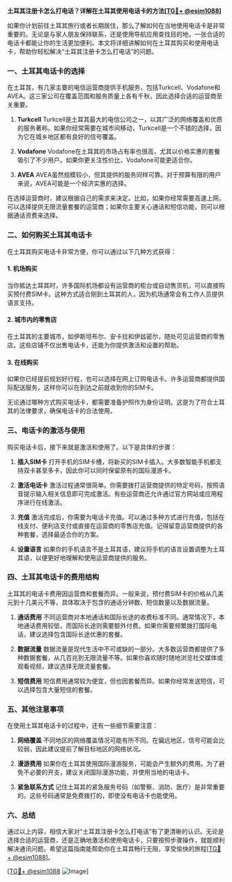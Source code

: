 **土耳其注册卡怎么打电话？详解在土耳其使用电话卡的方法[[TG💪+ @esim1088](https://t.me/s/esim1088)]**

如果你计划前往土耳其旅行或者长期居住，那么了解如何在当地使用电话卡是非常重要的。无论是与家人朋友保持联系，还是使用导航应用查找目的地，一张合适的电话卡都能让你的生活更加便利。本文将详细讲解如何在土耳其购买和使用电话卡，帮助你轻松解决“土耳其注册卡怎么打电话”的问题。

### 一、土耳其电话卡的选择

在土耳其，有几家主要的电信运营商提供手机服务，包括Turkcell、Vodafone和AVEA。这三家公司在覆盖范围和服务质量上各有千秋，因此选择合适的运营商至关重要。

1. **Turkcell**
   Turkcell是土耳其最大的电信公司之一，以其广泛的网络覆盖和优质的服务著称。如果你经常需要在城市间移动，Turkcell是一个不错的选择，因为它在城乡地区都有良好的信号覆盖。

2. **Vodafone**
   Vodafone在土耳其的市场占有率也很高，尤其以价格实惠的套餐吸引了不少用户。如果你更关注性价比，Vodafone可能更适合你。

3. **AVEA**
   AVEA虽然规模较小，但其提供的服务同样可靠。对于预算有限的用户来说，AVEA可能是一个经济实惠的选择。

在选择运营商时，建议根据自己的需求来决定。比如，如果你经常需要高速上网，可以选择提供无限流量套餐的运营商；如果你主要关心通话和短信功能，则可以根据通话资费来选择。

### 二、如何购买土耳其电话卡

在土耳其购买电话卡非常方便，你可以通过以下几种方式获得：

#### 1. 机场购买
当你抵达土耳其时，许多国际机场都设有运营商的柜台或自动售货机，可以直接购买预付费SIM卡。这种方式适合刚到土耳其的人，因为机场通常会有工作人员提供语言支持。

#### 2. 城市内的零售店
在土耳其的主要城市，如伊斯坦布尔、安卡拉和伊兹密尔，随处可见运营商的零售店。这些店铺不仅出售电话卡，还能为你提供激活和设置的帮助。

#### 3. 在线购买
如果你已经提前规划好行程，也可以选择在网上订购电话卡。许多运营商都提供国际配送服务，这样你可以在到达之前就收到你的SIM卡。

无论通过哪种方式购买电话卡，都需要准备护照作为身份证明。这是为了符合土耳其的法律要求，确保电话卡的合法使用。

### 三、电话卡的激活与使用

购买电话卡后，接下来就是激活和使用了。以下是具体的步骤：

1. **插入SIM卡**
   打开手机的SIM卡槽，将新买的SIM卡插入。大多数智能手机都支持双卡甚至多卡，因此你可以同时保留原有的国际漫游卡。

2. **激活电话卡**
   激活过程通常很简单。你需要拨打运营商提供的特定号码，按照语音提示输入相关信息即可完成激活。有些运营商还允许通过官方网站或应用程序进行在线激活。

3. **充值**
   激活完成后，你需要为电话卡充值。可以通过多种方式进行充值，包括在线支付、便利店支付或直接在运营商的零售店充值。记得留意运营商提供的各种套餐，选择最适合你的方案。

4. **设置语言**
   如果你的手机语言不是土耳其语，建议将手机的语言设置调整为土耳其语，以便更好地理解和使用运营商提供的服务。

### 四、土耳其电话卡的费用结构

土耳其的电话卡费用因运营商和套餐而异。一般来说，预付费SIM卡的价格从几美元到十几美元不等，具体取决于包含的通话分钟数、短信数量以及数据流量。

1. **通话费用**
   不同运营商对本地通话和国际长途的收费标准不同。通常情况下，本地通话费用较低，而国际长途则需要额外付费。如果你需要频繁拨打国际电话，建议选择包含国际长途优惠的套餐。

2. **数据流量**
   数据流量是现代生活中不可或缺的一部分。大多数运营商都提供了多种数据套餐，从几百兆到无限流量不等。如果你喜欢随时随地浏览社交媒体或观看视频，建议选择无限流量套餐。

3. **短信费用**
   短信费用通常较为便宜，但也因套餐而异。如果你经常发送短信，可以选择包含大量短信的套餐。

### 五、其他注意事项

在使用土耳其电话卡的过程中，还有一些细节需要注意：

1. **网络覆盖**
   不同地区的网络覆盖情况可能有所不同。在偏远地区，信号可能会比较弱，因此建议提前了解目标地区的网络状况。

2. **漫游费用**
   如果你在土耳其使用国际漫游服务，可能会产生额外的费用。为了避免不必要的开支，建议关闭国际漫游功能，并使用当地的电话卡。

3. **紧急联系方式**
   记住土耳其的紧急服务号码（如警察、消防、医疗）是非常重要的。这些号码通常是免费拨打的，即使没有电话卡也能使用。

### 六、总结

通过以上内容，相信大家对“土耳其注册卡怎么打电话”有了更清晰的认识。无论是选择合适的运营商，还是正确地激活和使用电话卡，只要按照步骤操作，就能顺利解决通讯问题。希望这篇指南能帮助你在土耳其畅行无阻，享受愉快的旅程[[TG💪+ @esim1088](https://t.me/s/esim1088)]。

[[TG💪+ @esim1088](https://t.me/s/esim1088) ![Image](https://i.postimg.cc/4NQfJmqS/Snipaste-2025-05-13-00-14-12.png)]